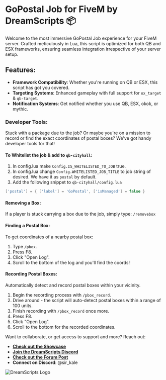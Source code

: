 # GoPostal Job for FiveM by DreamScripts 📦

Welcome to the most immersive GoPostal Job experience for your FiveM server. Crafted meticulously in Lua, this script is optimized for both QB and ESX frameworks, ensuring seamless integration irrespective of your server setup.

## Features:
- **Framework Compatibility**: Whether you're running on QB or ESX, this script has got you covered.
- **Targeting Systems**: Enhanced gameplay with full support for `ox_target` & `qb-target`.
- **Notification Systems**: Get notified whether you use QB, ESX, okok, or mythic.

### Developer Tools:
Stuck with a package due to the job? Or maybe you're on a mission to record or find the exact coordinates of postal boxes? We've got handy developer tools for that!

#### To Whitelist the job & add to `qb-cityhall`:
1. In config.lua make `Config.IS_WHITELISTED_TO_JOB` true.
2. In config.lua change `Config.WHITELISTED_JOB_TITLE` to job string of desired. We have it as `postal` by default.
3. Add the following snippet to `qb-cityhall/config.lua`
```lua
['postal'] = { ['label'] = 'GoPostal', ['isManaged'] = false }
```

#### Removing a Box:
If a player is stuck carrying a box due to the job, simply type: `/removebox`

#### Finding a Postal Box:
To get coordinates of a nearby postal box:
1. Type `/pbox`.
2. Press F8.
3. Click "Open Log".
4. Scroll to the bottom of the log and you'll find the coords!

#### Recording Postal Boxes:
Automatically detect and record postal boxes within your vicinity.
1. Begin the recording process with `/pbox_record`.
2. Drive around - the script will auto-detect postal boxes within a range of 100 units.
3. Finish recording with `/pbox_record` once more.
4. Press F8.
5. Click "Open Log".
6. Scroll to the bottom for the recorded coordinates.

Want to collaborate, or get access to support and more? Reach out:
- **[Check out the Showcase](https://www.youtube.com/watch?v=fSwJO3C85E0)**
- **[Join the DreamScripts Discord](https://discord.gg/mvEYGraCM2)**
- **[Check out the Forum Post](https://forum.cfx.re/t/free-qb-esx-gopostal-job-optimized/5182086)**
- **Connect on Discord**: @sir_kale

![DreamScripts Logo](https://cdn.discordapp.com/attachments/998923900287205442/1166036599189020692/dreamscripts.png?ex=655241b5&is=653fccb5&hm=e16ed188536c8d0b94e5b5baef5612e0ccb907eb188b91e25c50dc6e38d8ece5&)
